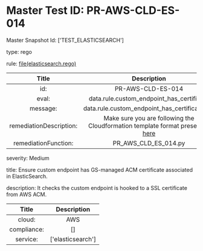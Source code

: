 



# Master Test ID: PR-AWS-CLD-ES-014


Master Snapshot Id: ['TEST_ELASTICSEARCH']

type: rego

rule: [file(elasticsearch.rego)]  
  
  
  
  

|Title|Description|
| :---: | :---: |
|id: |PR-AWS-CLD-ES-014|
|eval: |data.rule.custom_endpoint_has_certificate|
|message: |data.rule.custom_endpoint_has_certificate_err|
|remediationDescription: |Make sure you are following the Cloudformation template format presented <a href='https://boto3.amazonaws.com/v1/documentation/api/latest/reference/services/es.html#ElasticsearchService.Client.describe_elasticsearch_domain' target='_blank'>here</a>|
|remediationFunction: |PR_AWS_CLD_ES_014.py|


severity: Medium

title: Ensure custom endpoint has GS-managed ACM certificate associated in ElasticSearch.

description: It checks the custom endpoint is hooked to a SSL certificate from AWS ACM.  
  
  

|Title|Description|
| :---: | :---: |
|cloud: |AWS|
|compliance: |[]|
|service: |['elasticsearch']|



[file(elasticsearch.rego)]: https://github.com/prancer-io/prancer-compliance-test/tree/master/aws/cloud/elasticsearch.rego
